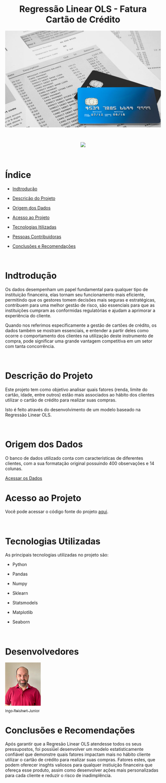 <h1 align="center"> Regressão Linear OLS - Fatura Cartão de Crédito </h1>

<p align="center">
  <img src="figuras/fatura.jpg" />
</p>
<br>
<p align="center">
<img loading="lazy" src="http://img.shields.io/static/v1?label=STATUS&message=EM%20DESENVOLVIMENTO&color=GREEN&style=for-the-badge"/>
</p>
<br>

# Índice 

* [Indtrodução](#indtroducao)

* [Descrição do Projeto](#descrição-do-projeto)

* [Origem dos Dados](#origem-dos-dados)

* [Acesso ao Projeto](#acesso-ao-projeto)
  
* [Tecnologias Itilizadas](#tecnologias-utilizadas)
  
* [Pessoas Contribuidoras](#pessoas-contribuidoras)

* [Conclusões e Recomendações](#conclusões-e-recomendações)
<br>

# Indtrodução

  <p>Os dados desempenham um papel fundamental para qualquer tipo de instituição financeira, elas tornam seu funcionamento mais eficiente, permitindo que os gestores tomem decisões mais seguras e estratégicas, contribuem para uma melhor gestão de risco, são essenciais para que as instituições cumpram as conformidas regulatórias e ajudam a aprimorar a experiência do cliente.
  
  Quando nos referimos específicamente a gestão de cartões de crédito, os dados também se mostram essenciais, e entender a partir deles como ocorre o comportamento dos clientes na utilização deste instrumento de compra, pode significar uma grande vantagem competitiva em um setor com tanta concorrência.</p>
<br>

# Descrição do Projeto

<p>Este projeto tem como objetivo analisar quais fatores (renda, limite do cartão, idade, entre outros) estão mais associados ao hábito dos clientes utilizar o cartão de crédito para realizar suas compras.

Isto é feito através do desenvolvimento de um modelo baseado na Regressão Linear OLS.</p>
<br>

# Origem dos Dados

<p>O banco de dados utilizado conta com características de diferentes clientes, com a sua formatação original possuindo 400 observações e 14 colunas.</p>

[Acessar os Dados](https://github.com/ingoreichertjr/fatura_cartao_de_credito/blob/main/dados/Credit.csv)
<br>

# Acesso ao Projeto

Você pode acessar o código fonte do projeto [aqui](https://github.com/ingoreichertjr/fatura_cartao_de_credito/blob/main/Regressao_Linear_OLS%20.ipynb).

<br>

# Tecnologias Utilizadas

<p>As principais tecnologias utilizadas no projeto são:
  
- Python
  
- Pandas
  
- Numpy
  
- Sklearn
  
- Statsmodels
  
- Matplotlib
  
- Seaborn
</p>
<br>

# Desenvolvedores

[<img loading="lazy" src="figuras/ingo.jpeg" width=115><br><sub>Ingo Reichert Junior</sub>](https://github.com/ingoreichertjr) 

# Conclusões e Recomendações

<p>Após garantir que a Regresão Linear OLS atendesse todos os seus pressupostos, foi possiǘel desenvolver um modelo estatisticamente confiável que demonstre quais fatores impactam mais no hábito cliente utilizar o cartão de crédito para realizar suas compras. Fatores estes, que podem oferecer insghts valiosos para qualquer instiuição financeira que ofereça esse produto, assim como desenvolver ações mais personalizadas para cada cliente e reduzir o risco de inadimplência. </p>








